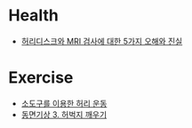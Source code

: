 Health
======

* [허리디스크와 MRI 검사에 대한 5가지 오해와 진실](http://ppss.kr/archives/38267)

# Exercise
* [소도구를 이용한 허리 운동](http://media.daum.net/life/health/today)
* [동면기상 3. 허벅지 깨우기](http://media.daum.net/life/health/diet/newsview?newsId=20150217101005862&RIGHT_LIFE=R1)
